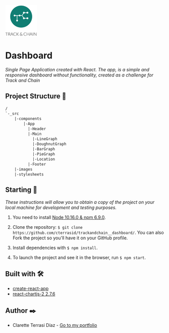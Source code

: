 <img src="./src/images/logo.png" width="100" alt="Track and Chain logo">

# Dashboard 

_Single Page Application created with React. The app, is a simple and responsive dashboard without functionality, created as a challenge for Track and Chain_

## Project Structure 📄

```
/
`-_src
    |-components
        |-App
          |-Header
          |-Main
            |-LineGraph
            |-DoughnutGraph
            |-BarGraph
            |-PieGraph
            |-Location
          |-Footer
    |-images
    |-stylesheets
```

## Starting 🚀

_These instructions will allow you to obtain a copy of the project on your local machine for development and testing purposes._

1. You need to install [Node 10.16.0 & npm 6.9.0](https://nodejs.org/es/download/).

2. Clone the repository: `$ git clone https://github.com/cterrasid/trackandchain__dashboard/`. You can also Fork the project so you'll have it on your GitHub profile.

3. Install dependencies with `$ npm install`.

4. To launch the project and see it in the browser, run `$ npm start`.


## Built with 🛠️

- [create-react-app](https://create-react-app.dev/docs/getting-started/)
- [react-chartjs-2 2.7.6](https://www.npmjs.com/package/react-chartjs-2)

## Author ✒️

- Clarette Terrasi Díaz - [Go to my portfolio](https://cterrasid.github.io/my-portfolio/)
